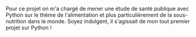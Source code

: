 Pour ce projet on m'a chargé de mener une étude de santé publique avec Python sur le thème de l'alimentation et plus particulièrement de la sous-nutrition dans le monde.
Soyez indulgent, il s'agissait de mon tout premier projet sur Python !
